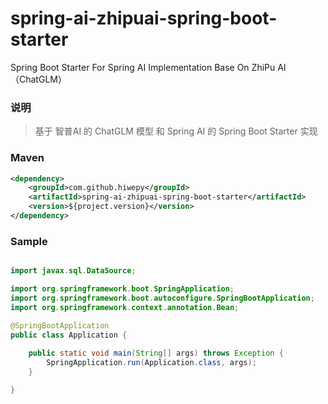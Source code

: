 # spring-ai-zhipuai-spring-boot-starter

Spring Boot Starter For Spring AI Implementation Base On ZhiPu AI（ChatGLM）

### 说明


 > 基于 智普AI 的 ChatGLM 模型 和 Spring AI 的 Spring Boot Starter 实现

### Maven

``` xml
<dependency>
	<groupId>com.github.hiwepy</groupId>
	<artifactId>spring-ai-zhipuai-spring-boot-starter</artifactId>
	<version>${project.version}</version>
</dependency>
```

### Sample

```java

import javax.sql.DataSource;

import org.springframework.boot.SpringApplication;
import org.springframework.boot.autoconfigure.SpringBootApplication;
import org.springframework.context.annotation.Bean;

@SpringBootApplication
public class Application {
	
	public static void main(String[] args) throws Exception {
		SpringApplication.run(Application.class, args);
	}

}

```

